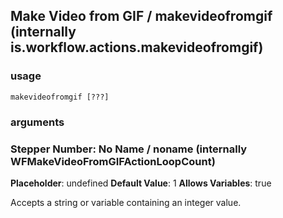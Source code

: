 
## Make Video from GIF / makevideofromgif (internally is.workflow.actions.makevideofromgif)

### usage
`makevideofromgif [???]`

### arguments
### Stepper Number: No Name / noname (internally WFMakeVideoFromGIFActionLoopCount)
**Placeholder**: undefined
**Default Value**: 1
**Allows Variables**: true


Accepts a string 
or variable
containing an integer value.
